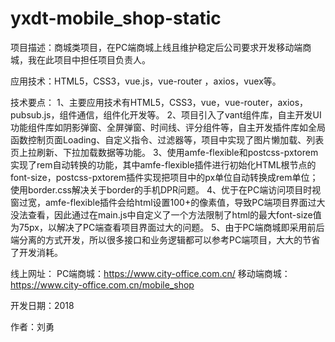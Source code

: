 # yxdt-mobile_shop-static
项目描述：商城类项目，在PC端商城上线且维护稳定后公司要求开发移动端商城，我在此项目中担任项目负责人。

应用技术：HTML5，CSS3，vue.js，vue-router ，axios，vuex等。

技术要点：
1、主要应用技术有HTML5，CSS3，vue，vue-router，axios，pubsub.js，组件通信，组件化开发等。
2、项目引入了vant组件库，自主开发UI功能组件库如阴影弹窗、全屏弹窗、时间线、评分组件等，自主开发插件库如全局函数控制页面Loading、自定义指令、过滤器等，项目中实现了图片懒加载、列表页上拉刷新、下拉加载数据等功能。
3、使用amfe-flexible和postcss-pxtorem实现了rem自动转换的功能，其中amfe-flexible插件进行初始化HTML根节点的font-size，postcss-pxtorem插件实现把项目中的px单位自动转换成rem单位；使用border.css解决关于border的手机DPR问题。
4、优于在PC端访问项目时视窗过宽，amfe-flexible插件会给html设置100+的像素值，导致PC端项目界面过大没法查看，因此通过在main.js中自定义了一个方法限制了html的最大font-size值为75px，以解决了PC端查看项目界面过大的问题。
5、由于PC端商城即采用前后端分离的方式开发，所以很多接口和业务逻辑都可以参考PC端项目，大大的节省了开发消耗。

线上网址：
  PC端商城：https://www.city-office.com.cn/
  移动端商城：https://www.city-office.com.cn/mobile_shop

开发日期：2018

作者：刘勇
